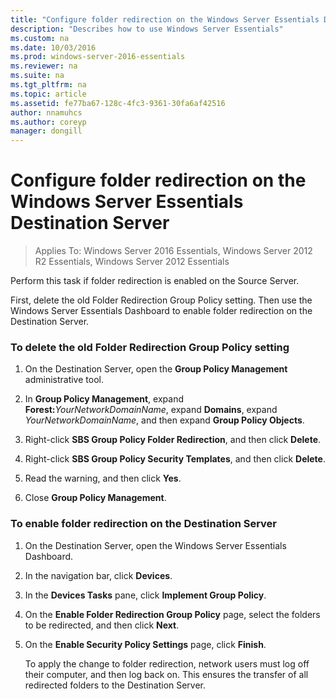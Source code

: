 ```yaml
---
title: "Configure folder redirection on the Windows Server Essentials Destination Server"
description: "Describes how to use Windows Server Essentials"
ms.custom: na
ms.date: 10/03/2016
ms.prod: windows-server-2016-essentials
ms.reviewer: na
ms.suite: na
ms.tgt_pltfrm: na
ms.topic: article
ms.assetid: fe77ba67-128c-4fc3-9361-30fa6af42516
author: nnamuhcs
ms.author: coreyp
manager: dongill
---
```


# Configure folder redirection on the Windows Server Essentials Destination Server

>Applies To: Windows Server 2016 Essentials, Windows Server 2012 R2 Essentials, Windows Server 2012 Essentials

Perform this task if folder redirection is enabled on the Source Server.  
  
 First, delete the old Folder Redirection Group Policy setting. Then use the  Windows Server Essentials Dashboard to enable folder redirection on the Destination Server.  
  
### To delete the old Folder Redirection Group Policy setting  
  
1. On the Destination Server, open the **Group Policy Management** administrative tool.  
  
2. In **Group Policy Management**, expand **Forest:**<em>YourNetworkDomainName</em>, expand **Domains**, expand *YourNetworkDomainName*, and then expand **Group Policy Objects**.  
  
3. Right-click **SBS Group Policy Folder Redirection**, and then click **Delete**.  
  
4. Right-click **SBS Group Policy Security Templates**, and then click **Delete**.  
  
5. Read the warning, and then click **Yes**.  
  
6. Close **Group Policy Management**.  
  
### To enable folder redirection on the Destination Server  
  
1. On the Destination Server, open the  Windows Server Essentials Dashboard.  
  
2. In the navigation bar, click **Devices**.  
  
3. In the **Devices Tasks** pane, click **Implement Group Policy**.  
  
4. On the **Enable Folder Redirection Group Policy** page, select the folders to be redirected, and then click **Next**.  
  
5. On the **Enable Security Policy Settings** page, click **Finish**.  
  
   To apply the change to folder redirection, network users must log off their computer, and then log back on. This ensures the transfer of all redirected folders to the Destination Server.
